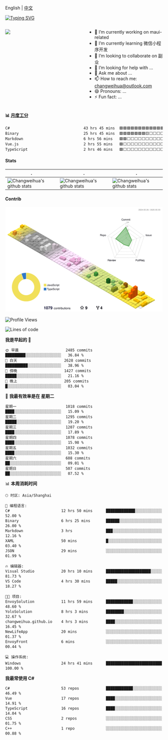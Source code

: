 English | [中文](README_CN.md)

[![Typing SVG](https://readme-typing-svg.herokuapp.com?color=%2336BCF7&center=true&vCenter=true&width=600&lines=Hi+there+👋,+I+am+Chang+Weihua;+Welcome+to+My+Profile!;Over+9+years+of+programming+experience;Always+learning+new+things+)](https://git.io/typing-svg)

<div style="display: grid;gap: 20px;grid-template-columns: repeat(auto-fit, minmax(240px, 1fr));">

[<img src="https://github-readme-stats.vercel.app/api?username=changweihua&show_icons=true&locale=cn" />](https://metrics.lecoq.io/changweihua#gh-light-mode-only)

<div>

- 🔭 I’m currently working on maui-related
- 🌱 I’m currently learning 微信小程序开发
- 👯 I’m looking to collaborate on 副业
- 🤔 I’m looking for help with ...
- 💬 Ask me about ...
- 📫 How to reach me: changweihua@outlook.com
- 😄 Pronouns: ...
- ⚡ Fun fact: ...

</div>

</div>

#### :bar_chart: [月度工分](https://github.com/changweihua/wakapi)

<!--START_SECTION:wakao-->

```txt
C#                                 43 hrs 45 mins  🟩🟩🟩🟩🟩🟩🟩🟩🟩🟩🟩🟩🟨⬜⬜⬜⬜⬜⬜⬜⬜⬜⬜⬜⬜   49.35 %
Binary                             25 hrs 45 mins  🟩🟩🟩🟩🟩🟩🟩🟨⬜⬜⬜⬜⬜⬜⬜⬜⬜⬜⬜⬜⬜⬜⬜⬜⬜   29.05 %
Markdown                           6 hrs 56 mins   🟩🟩⬜⬜⬜⬜⬜⬜⬜⬜⬜⬜⬜⬜⬜⬜⬜⬜⬜⬜⬜⬜⬜⬜⬜   07.82 %
Vue.js                             2 hrs 55 mins   🟩⬜⬜⬜⬜⬜⬜⬜⬜⬜⬜⬜⬜⬜⬜⬜⬜⬜⬜⬜⬜⬜⬜⬜⬜   03.31 %
TypeScript                         2 hrs 46 mins   🟩⬜⬜⬜⬜⬜⬜⬜⬜⬜⬜⬜⬜⬜⬜⬜⬜⬜⬜⬜⬜⬜⬜⬜⬜   03.13 %
```

<!--END_SECTION:wakao-->

#### Stats ####


| .                                                                                                                                            | .                                                                                                                                      | .                                                                                                                                                     |
| -------------------------------------------------------------------------------------------------------------------------------------------- | -------------------------------------------------------------------------------------------------------------------------------------- | ----------------------------------------------------------------------------------------------------------------------------------------------------- |
| ![Changweihua's github stats](https://github-readme-stats.vercel.app/api?username=changweihua&show_icons=true&theme=radical&hide_title=true) | ![Changweihua's github stats](https://github-readme-stats.vercel.app/api/top-langs/?username=changweihua&theme=radical&layout=compact) | ![Changweihua's github stats](https://github-readme-stats.vercel.app/api?username=changweihua&show_icons=true&theme=radical&include_all_commits=true) |


#### Contrib ####

<!--   profile-green-animate -->
![](./profile-3d-contrib/profile-south-season-animate.svg)

<!--START_SECTION:waka-->
![Profile Views](http://img.shields.io/badge/%E4%B8%AA%E4%BA%BA%E8%B5%84%E6%96%99%E8%A7%82%E7%9C%8B%E6%AC%A1%E6%95%B0-0-blue)

![Lines of code](https://img.shields.io/badge/%E4%BB%8E%E3%80%8CHello%20World%E3%80%8D%E8%B5%B7%E6%88%91%E5%B7%B2%E7%BB%8F%E5%86%99%E4%BA%86-24.0%20million%20%E8%A1%8C%E4%BB%A3%E7%A0%81-blue)

**我是早起的 🐤** 

```text
🌞 早晨                     2485 commits        █████████░░░░░░░░░░░░░░░░   36.84 % 
🌆 白天                     2628 commits        ██████████░░░░░░░░░░░░░░░   38.96 % 
🌃 傍晚                     1427 commits        █████░░░░░░░░░░░░░░░░░░░░   21.16 % 
🌙 晚上                     205 commits         █░░░░░░░░░░░░░░░░░░░░░░░░   03.04 % 
```
📅 **我最有效率是在 星期二** 

```text
星期一                      1018 commits        ████░░░░░░░░░░░░░░░░░░░░░   15.09 % 
星期二                      1295 commits        █████░░░░░░░░░░░░░░░░░░░░   19.20 % 
星期三                      1207 commits        ████░░░░░░░░░░░░░░░░░░░░░   17.89 % 
星期四                      1078 commits        ████░░░░░░░░░░░░░░░░░░░░░   15.98 % 
星期五                      1032 commits        ████░░░░░░░░░░░░░░░░░░░░░   15.30 % 
星期六                      608 commits         ██░░░░░░░░░░░░░░░░░░░░░░░   09.01 % 
星期日                      507 commits         ██░░░░░░░░░░░░░░░░░░░░░░░   07.52 % 
```


📊 **本周消耗时间** 

```text
🕑︎ 时区: Asia/Shanghai

💬 编程语言: 
C#                       12 hrs 50 mins      █████████████░░░░░░░░░░░░   52.00 % 
Binary                   6 hrs 25 mins       ██████░░░░░░░░░░░░░░░░░░░   26.00 % 
Markdown                 3 hrs               ███░░░░░░░░░░░░░░░░░░░░░░   12.16 % 
XAML                     50 mins             █░░░░░░░░░░░░░░░░░░░░░░░░   03.40 % 
JSON                     29 mins             ░░░░░░░░░░░░░░░░░░░░░░░░░   01.99 % 

🔥 编辑器: 
Visual Studio            20 hrs 10 mins      ████████████████████░░░░░   81.73 % 
VS Code                  4 hrs 30 mins       █████░░░░░░░░░░░░░░░░░░░░   18.27 % 

🐱‍💻 项目: 
EnvoySolution            11 hrs 59 mins      ████████████░░░░░░░░░░░░░   48.60 % 
YoloSolution             8 hrs 3 mins        ████████░░░░░░░░░░░░░░░░░   32.67 % 
changweihua.github.io    4 hrs 3 mins        ████░░░░░░░░░░░░░░░░░░░░░   16.45 % 
NewLifeApp               20 mins             ░░░░░░░░░░░░░░░░░░░░░░░░░   01.37 % 
EnvoyFront               6 mins              ░░░░░░░░░░░░░░░░░░░░░░░░░   00.44 % 

💻 操作系统: 
Windows                  24 hrs 41 mins      █████████████████████████   100.00 % 
```

**我最常使用 C#** 

```text
C#                       53 repos            ████████████░░░░░░░░░░░░░   46.49 % 
Vue                      17 repos            ████░░░░░░░░░░░░░░░░░░░░░   14.91 % 
TypeScript               16 repos            ████░░░░░░░░░░░░░░░░░░░░░   14.04 % 
CSS                      2 repos             ░░░░░░░░░░░░░░░░░░░░░░░░░   01.75 % 
C++                      1 repo              ░░░░░░░░░░░░░░░░░░░░░░░░░   00.88 % 
```




<!--END_SECTION:waka-->


<!-- ![](assets/Bottom_down.svg) -->
